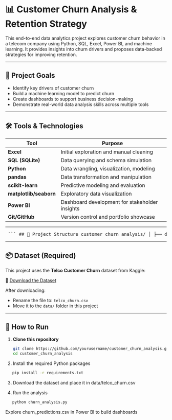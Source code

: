 # 📊 Customer Churn Analysis & Retention Strategy

This end-to-end data analytics project explores customer churn behavior in a telecom company using Python, SQL, Excel, Power BI, and machine learning. It provides insights into churn drivers and proposes data-backed strategies for improving retention.

---

## 🧠 Project Goals

- Identify key drivers of customer churn
- Build a machine learning model to predict churn
- Create dashboards to support business decision-making
- Demonstrate real-world data analysis skills across multiple tools

---

## 🛠️ Tools & Technologies

| Tool              | Purpose                                           |
|-------------------|---------------------------------------------------|
| **Excel**         | Initial exploration and manual cleaning           |
| **SQL (SQLite)**  | Data querying and schema simulation               |
| **Python**        | Data wrangling, visualization, modeling           |
| **pandas**        | Data transformation and manipulation              |
| **scikit-learn**  | Predictive modeling and evaluation                |
| **matplotlib/seaborn** | Exploratory data visualization             |
| **Power BI**      | Dashboard development for stakeholder insights    |
| **Git/GitHub**    | Version control and portfolio showcase            |

---

<pre> ``` ## 📁 Project Structure customer_churn_analysis/ │ ├── data/ │ └── telco_churn.csv ← [Download instructions below] ├── churn_analysis.py ← Main Python script ├── churn_predictions.csv ← Output for BI tools ├── feature_importance.png ← Top 10 churn drivers chart ├── requirements.txt ← Python dependencies └── README.md ← This file ``` </pre>
---

## 📦 Dataset (Required)

This project uses the **Telco Customer Churn** dataset from Kaggle:

🔗 [Download the Dataset](https://www.kaggle.com/datasets/blastchar/telco-customer-churn)

After downloading:
- Rename the file to: `telco_churn.csv`
- Move it to the `data/` folder in this project

---

## 🚀 How to Run

1. **Clone this repository**
   ```bash
   git clone https://github.com/yourusername/customer_churn_analysis.git
   cd customer_churn_analysis
   ```

2. Install the required Python packages
```bash
   pip install -r requirements.txt
```
3. Download the dataset and place it in
data/telco_churn.csv

4. Run the analysis
```bash
   python churn_analysis.py
```
Explore churn_predictions.csv in Power BI to build dashboards

